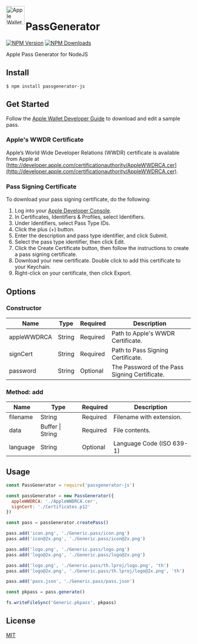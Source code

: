<img src="https://docs-assets.developer.apple.com/published/c104c9bff0/841b02dd-b78c-4cad-8da4-700761d34e14.png" width="50" height="50" alt="Apple Wallet Logo" align="left" />

# PassGenerator
[![NPM Version][npm-image]][npm-url]
[![NPM Downloads][npm-downloads-image]][npm-downloads-url]

Apple Pass Generator for NodeJS

## Install
```
$ npm install passgenerator-js
```

## Get Started
Follow the [Apple Wallet Developer Guide][apple-wallet-developer-guide] to download and edit a sample pass.

### Apple's WWDR Certificate
Apple’s World Wide Developer Relations (WWDR) certificate is available from Apple at [http://developer.apple.com/certificationauthority/AppleWWDRCA.cer](http://developer.apple.com/certificationauthority/AppleWWDRCA.cer).

### Pass Signing Certificate
To download your pass signing certificate, do the following:

1. Log into your [Apple Developer Console][apple-developer-console].
2. In Certificates, Identifiers & Profiles, select Identifiers.
3. Under Identifiers, select Pass Type IDs.
4. Click the plus (+) button.
5. Enter the description and pass type identifier, and click Submit.
6. Select the pass type identifier, then click Edit.
7. Click the Create Certificate button, then follow the instructions to create a pass signing certificate.
8. Download your new certificate. Double click to add this certificate to your Keychain.
9. Right-click on your certificate, then click Export.

## Options
### Constructor
| Name        | Type   | Required | Description                                   |
|-------------|--------|----------|-----------------------------------------------|
| appleWWDRCA | String | Required | Path to Apple's WWDR Certificate.             |
| signCert    | String | Required | Path to Pass Signing Certificate.             |
| password    | String | Optional | The Password of the Pass Signing Certificate. |
### Method: add
| Name     | Type             | Required | Description               |
|----------|------------------|----------|---------------------------|
| filename | String           | Required | Filename with extension.  |
| data     | Buffer \| String | Required | File contents.            |
| language | String           | Optional | Language Code (ISO 639-1) |

## Usage
```js
const PassGenerator = require('passgenerator-js')

const passGenerator = new PassGenerator({
  appleWWDRCA: './AppleWWDRCA.cer',
  signCert: './Certificates.p12'
})

const pass = passGenerator.createPass()

pass.add('icon.png', './Generic.pass/icon.png')
pass.add('icon@2x.png', './Generic.pass/icon@2x.png')

pass.add('logo.png', './Generic.pass/logo.png')
pass.add('logo@2x.png', './Generic.pass/logo@2x.png')

pass.add('logo.png', './Generic.pass/th.lproj/logo.png', 'th')
pass.add('logo@2x.png', './Generic.pass/th.lproj/logo@2x.png', 'th')

pass.add('pass.json', './Generic.pass/pass.json')

const pkpass = pass.generate()

fs.writeFileSync('Generic.pkpass', pkpass)
```

## License
[MIT](LICENSE)

[npm-image]: https://img.shields.io/npm/v/passgenerator-js.svg
[npm-url]: https://npmjs.org/package/passgenerator-js
[npm-downloads-image]: https://img.shields.io/npm/dm/passgenerator-js.svg
[npm-downloads-url]: https://npmcharts.com/compare/passgenerator-js?minimal=true
[apple-developer-console]: https://developer.apple.com/account
[apple-wallet-developer-guide]: https://developer.apple.com/library/archive/documentation/UserExperience/Conceptual/PassKit_PG/YourFirst.html